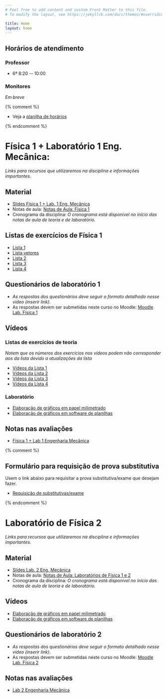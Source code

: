 ```yaml
---
# Feel free to add content and custom Front Matter to this file.
# To modify the layout, see https://jekyllrb.com/docs/themes/#overriding-theme-defaults

title: Home
layout: home
---
```


## Horários de atendimento

### Professor

- 6ª 8:20 -- 10:00

### Monitores
*Em breve*

{% comment %}

- Veja a [planilha de horários](https://docs.google.com/spreadsheets/d/1EkO0h9F_ChLYcePkiHaQhBUnNROMHf8xsbJ0u6G1P84/edit#gid=0)

{% endcomment %}

# Física 1 + Laboratório 1 Eng. Mecânica:

*Links para recursos que utilizaremos na disciplina e informações importantes.*

## Material
- [Slides Física 1 + Lab. 1 Eng. Mecânica](https://github.com/cgraeff/cgraeff.github.io/raw/master/slides.pdf)
- Notas de aula: [Notas de Aula: Física 1](https://github.com/cgraeff/notas_fsc1/raw/master/NotasFisica1.pdf)
- Cronograma da disciplina: *O cronograma está disponível no início das notas de aula de teoria e de laboratório.*

## Listas de exercícios de Física 1

- [Lista 1](https://github.com/cgraeff/cgraeff.github.io/raw/master/lista1.pdf)
- [Lista vetores](https://github.com/cgraeff/cgraeff.github.io/raw/master/lista_vetores.pdf)
- [Lista 2](https://github.com/cgraeff/cgraeff.github.io/raw/master/lista2.pdf)
- [Lista 3](https://github.com/cgraeff/cgraeff.github.io/raw/master/lista3.pdf)
- [Lista 4](https://github.com/cgraeff/cgraeff.github.io/raw/master/lista4.pdf)

## Questionários de laboratório 1
- *As respostas dos questionários deve seguir o formato detalhado nesse vídeo (inserir link).*
- As respostas devem ser submetidas neste curso no Moodle: [Moodle Lab. Física 1](https://moodle.utfpr.edu.br/course/view.php?id=24890)

## Vídeos
### Listas de exercícios de teoria
*Notem que os números dos exercícios nos vídeos podem não corresponder aos da lista devido a atualizações da lista*

- [Vídeos da Lista 1](https://www.youtube.com/playlist?list=PLOaZLpYR0EZ4Pn94UlKvu_fr5BcNTRQQQ)
- [Vídeos da Lista 2](https://www.youtube.com/playlist?list=PLOaZLpYR0EZ641ClHrK1u8RV6i5_cKyDr)
- [Vídeos da Lista 3](https://www.youtube.com/playlist?list=PLOaZLpYR0EZ6u2kPsKzWl2ePO-JV9gprS)
- [Vídeos da Lista 4](https://www.youtube.com/playlist?list=PLOaZLpYR0EZ4lRy-nI4aailu9nnteT3Tb)

### Laboratório

- [Elaboração de gráficos em papel milimetrado](https://www.youtube.com/watch?v=YqKnV53UBDs&list=PLOaZLpYR0EZ5gLuFOneNgXdDREAapj-3V&index=5&t=2s)
- [Elaboração de gráficos em software de planilhas](https://www.youtube.com/watch?v=x2kVREJWKGc&list=PLOaZLpYR0EZ5gLuFOneNgXdDREAapj-3V&index=6&t=2s)

## Notas nas avaliações

- [Física 1 + Lab 1 Engenharia Mecânica](https://docs.google.com/spreadsheets/d/1xeTDKGgXrxuOYDAsozvNXJTfHkD9F1HU0gpkcwbushY/edit?usp=sharing)

{% comment %}

## Formulário para requisição de prova substitutiva
Usem o link abaixo para requisitar a prova substitutiva/exame que desejam fazer.
- [Requisição de substitutivas/exame](https://forms.gle/TgxTConRNDgu7EEU6)

{% endcomment %}

# Laboratório de Física 2
*Links para recursos que utilizaremos na disciplina e informações importantes.*

## Material
- [Slides Lab. 2 Eng. Mecânica](https://github.com/cgraeff/cgraeff.github.io/raw/master/slideslab.pdf)
- Notas de aula: [Notas de Aula: Laboratórios de Física 1 e 2](https://github.com/cgraeff/NotasLab/raw/master/NotasLaboratorio.pdf)
- Cronograma da disciplina: *O cronograma está disponível no início das notas de aula de teoria e de laboratório.*

## Vídeos
- [Elaboração de gráficos em papel milimetrado](https://www.youtube.com/watch?v=YqKnV53UBDs&list=PLOaZLpYR0EZ5gLuFOneNgXdDREAapj-3V&index=5&t=2s)
- [Elaboração de gráficos em software de planilhas](https://www.youtube.com/watch?v=x2kVREJWKGc&list=PLOaZLpYR0EZ5gLuFOneNgXdDREAapj-3V&index=6&t=2s)

## Questionários de laboratório 2
- *As respostas dos questionários deve seguir o formato detalhado nesse vídeo (inserir link).*
- As respostas devem ser submetidas neste curso no Moodle: [Moodle Lab. Física 2](https://moodle.utfpr.edu.br/course/view.php?id=24891)

## Notas nas avaliações
- [Lab 2 Engenharia Mecânica](https://docs.google.com/spreadsheets/d/1UIGvQ_3lF025vcCpICnpxi79CYDWdE_R51h7N5kJD-o/edit?usp=sharing)

